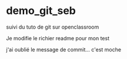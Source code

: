 # demo_git_seb
suivi du tuto de git sur openclassroom

Je modifie le richier readme pour mon test

j'ai oublié le message de commit... c'est moche
